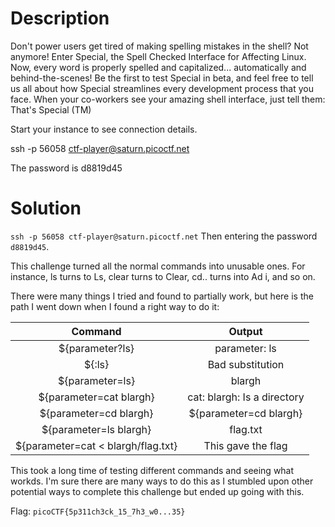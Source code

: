 # Description

Don't power users get tired of making spelling mistakes in the shell? Not anymore! Enter Special, the Spell Checked Interface for Affecting Linux. Now, every word is properly spelled and capitalized... automatically and behind-the-scenes! Be the first to test Special in beta, and feel free to tell us all about how Special streamlines every development process that you face. When your co-workers see your amazing shell interface, just tell them: That's Special (TM) 

Start your instance to see connection details. 

ssh -p 56058 ctf-player@saturn.picoctf.net 

The password is d8819d45

# Solution

```ssh -p 56058 ctf-player@saturn.picoctf.net``` Then entering the password ```d8819d45```. 

This challenge turned all the normal commands into unusable ones. For instance, ls turns to Ls, clear turns to Clear, cd.. turns into Ad i, and so on.

There were many things I tried and found to partially work, but here is the path I went down when I found a right way to do it:

| Command | Output | 
| :---:   | :---:  |
|${parameter?ls} | parameter: ls|
|${:ls} | Bad substitution|
|${parameter=ls} | blargh|
|${parameter=cat blargh} | cat: blargh: Is a directory|
|${parameter=cd blargh} | ${parameter=cd blargh}|
|${parameter=ls blargh} | flag.txt |
|${parameter=cat < blargh/flag.txt} | This gave the flag |

This took a long time of testing different commands and seeing what workds. I'm sure there are many ways to do this as I stumbled upon other potential ways to complete this challenge but ended up going with this. 

Flag: ```picoCTF{5p311ch3ck_15_7h3_w0...35}```

